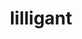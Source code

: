 ---
id: 549
title: lilligant
types: [grass]
image: https://raw.githubusercontent.com/PokeAPI/sprites/master/sprites/pokemon/549.png
---